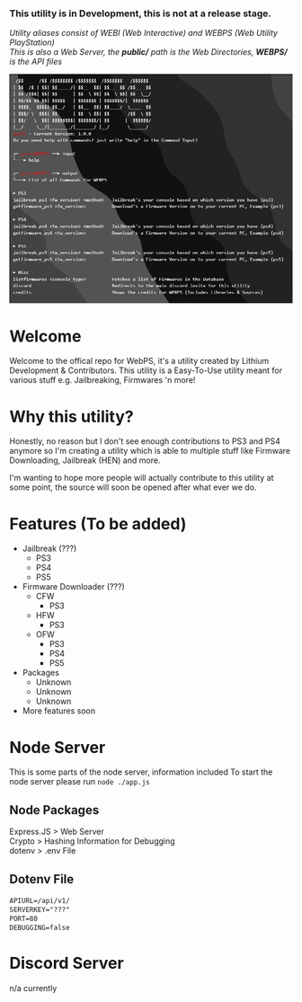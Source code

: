 ### This utility is in Development, this is not at a release stage.

*Utility aliases consist of WEBI (Web Interactive) and WEBPS (Web Utility PlayStation)* <br />
*This is also a Web Server, the **public/** path is the Web Directories, **WEBPS/** is the API files*

![Example Image for WebPS](https://github.com/Yxild/WebPS/blob/main/screenshots/WebPS.PNG?raw=true)

# Welcome
Welcome to the offical repo for WebPS, it's a utility created by Lithium Development & Contributors.
This utility is a Easy-To-Use utility meant for various stuff e.g. Jailbreaking, Firmwares 'n more!


# Why this utility?
Honestly, no reason but I don't see enough contributions to PS3 and PS4 anymore so I'm creating a utility which is able to multiple stuff like Firmware Downloading, Jailbreak (HEN) and more.

I'm wanting to hope more people will actually contribute to this utility at some point, the source will soon be opened after what ever we do.


# Features (To be added)
* Jailbreak (???)<br />
    * PS3<br />
    * PS4<br />
    * PS5<br />
* Firmware Downloader (???)<br />
    * CFW<br />
        * PS3<br />
    * HFW<br />
        * PS3<br />
    * OFW<br />
        * PS3<br />
        * PS4<br />
        * PS5<br />
* Packages
    * Unknown
    * Unknown
    * Unknown
* More features soon


# Node Server
This is some parts of the node server, information included
To start the node server please run `node ./app.js`

## Node Packages
Express.JS > Web Server<br />
Crypto > Hashing Information for Debugging<br />
dotenv > .env File<br />


## Dotenv File
```dotenv
APIURL=/api/v1/
SERVERKEY="???"
PORT=80
DEBUGGING=false
```


# Discord Server
n/a currently
